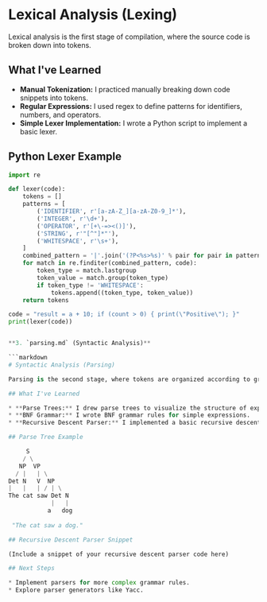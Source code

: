 # Lexical Analysis (Lexing)

Lexical analysis is the first stage of compilation, where the source code is broken down into tokens.

## What I've Learned

* **Manual Tokenization:** I practiced manually breaking down code snippets into tokens.
* **Regular Expressions:** I used regex to define patterns for identifiers, numbers, and operators.
* **Simple Lexer Implementation:** I wrote a Python script to implement a basic lexer.

## Python Lexer Example

```python
import re

def lexer(code):
    tokens = []
    patterns = [
        ('IDENTIFIER', r'[a-zA-Z_][a-zA-Z0-9_]*'),
        ('INTEGER', r'\d+'),
        ('OPERATOR', r'[+\-=><()]'),
        ('STRING', r'"[^"]*"'),
        ('WHITESPACE', r'\s+'),
    ]
    combined_pattern = '|'.join('(?P<%s>%s)' % pair for pair in patterns)
    for match in re.finditer(combined_pattern, code):
        token_type = match.lastgroup
        token_value = match.group(token_type)
        if token_type != 'WHITESPACE':
            tokens.append((token_type, token_value))
    return tokens

code = "result = a + 10; if (count > 0) { print(\"Positive\"); }"
print(lexer(code))


**3. `parsing.md` (Syntactic Analysis)**

```markdown
# Syntactic Analysis (Parsing)

Parsing is the second stage, where tokens are organized according to grammar rules.

## What I've Learned

* **Parse Trees:** I drew parse trees to visualize the structure of expressions.
* **BNF Grammar:** I wrote BNF grammar rules for simple expressions.
* **Recursive Descent Parser:** I implemented a basic recursive descent parser in Python.

## Parse Tree Example

     S
    / \
   NP  VP
  / |   | \
Det N   V  NP
|   |   | / | \
The cat saw Det N
            |   |
           a   dog
		  
 "The cat saw a dog." 

## Recursive Descent Parser Snippet

(Include a snippet of your recursive descent parser code here)

## Next Steps

* Implement parsers for more complex grammar rules.
* Explore parser generators like Yacc.